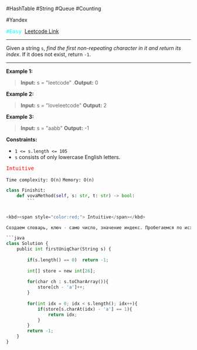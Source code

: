 #HashTable #String #Queue #Counting 

#Yandex

<kbd><span style="color:cyan;">#Easy</span> </kbd>
[Leetcode Link](https://leetcode.com/problems/first-unique-character-in-a-string/description/)

---
Given a string `s`, _find the first non-repeating character in it and return its index_. If it does not exist, return `-1`.


---
**Example 1:**

>**Input:** s = "leetcode"
.**Output:** 0

**Example 2:**

>**Input:** s = "loveleetcode"
>**Output:** 2

**Example 3:**

>**Input:** s = "aabb"
>**Output:** -1

**Constraints:**

- `1 <= s.length <= 105`
- `s` consists of only lowercase English letters.

<kbd><span style="color:red;"> Intuitive</span></kbd>

`Time complexity: O(n)`
`Memory: O(n)`

```Python
class Finishit:
    def vovaMethod(self, s: str, t: str) -> bool:
		```


<kbd><span style="color:red;"> Intuitive</span></kbd>

Создаем словарь, ключ - само число, значение индекс. Пробегаемся по исходному массиву и смотрим в словаре (target - nums[i]) , если есть возвращаем ответ. Если нет, то добавляем число в словарь.

```java
class Solution {
    public int firstUniqChar(String s) {
    
        if(s.length() == 0)  return -1;
        
        int[] store = new int[26];
        
        for(char ch : s.toCharArray()){
            store[ch - 'a']++;      
        }
        
        for(int idx = 0; idx < s.length(); idx++){
            if(store[s.charAt(idx) - 'a'] == 1){
                return idx;
            }
        }
        return -1;
    }
}
```

